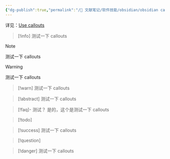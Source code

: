 ```yaml
---
{"dg-publish":true,"permalink":"/🌿 文献笔记/软件技能/obsidian/obsidian callouts 的使用/","tags":["Tools/obsidian"]}
---
```



详见：[Use callouts](https://help.obsidian.md/Editing+and+formatting/Callouts)

> [!info]
> 测试一下 callouts

> [!note]
> 测试一下 callouts

> [!warning]
> 测试一下 callouts

> [!warn]
> 测试一下 callouts

> [!abstract]
> 测试一下 callouts

> [!faq]- 测试？
> 是的，这个是测试一下 callouts

> [!todo]

> [!success]
> 测试一下 callouts

> [!question]

> [!danger]
> 测试一下 callouts